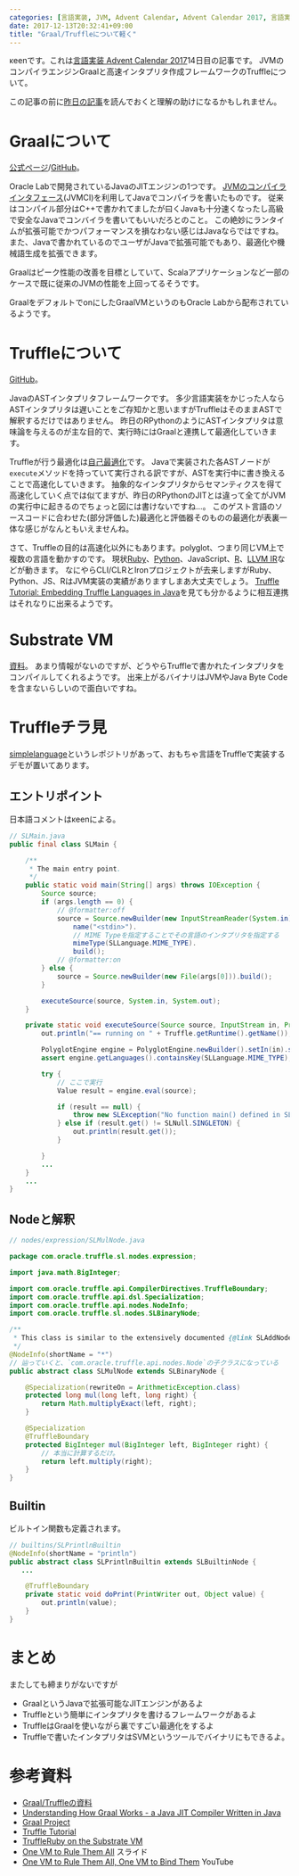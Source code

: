 ```yaml
---
categories: [言語実装, JVM, Advent Calendar, Advent Calendar 2017, 言語実装 Advent Calendar]
date: 2017-12-13T20:32:41+09:00
title: "Graal/Truffleについて軽く"
---
```

κeenです。これは[言語実装 Advent Calendar 2017](https://qiita.com/advent-calendar/2017/lang_dev)14日目の記事です。
JVMのコンパイラエンジンGraalと高速インタプリタ作成フレームワークのTruffleについて。
<!--more-->
この記事の前に[昨日の記事](/blog/2017/12/12/rpythonnitsuitekaruku/)を読んでおくと理解の助けになるかもしれません。

# Graalについて
[公式ページ](http://www.oracle.com/technetwork/oracle-labs/program-languages/overview/index.html)/[GitHub](https://github.com/graalvm/graal)。

Oracle Labで開発されているJavaのJITエンジンの1つです。
[JVMのコンパイラインタフェース](http://openjdk.java.net/jeps/243)(JVMCI)を利用してJavaでコンパイラを書いたものです。
従来はコンパイル部分はC++で書かれてましたが曰くJavaも十分速くなったし高級で安全なJavaでコンバイラを書いてもいいだろとのこと。
この絶妙にランタイムが拡張可能でかつパフォーマンスを損なわない感じはJavaならではですね。
また、Javaで書かれているのでユーザがJavaで拡張可能でもあり、最適化や機械語生成を拡張できます。

Graalはピーク性能の改善を目標としていて、Scalaアプリケーションなど一部のケースで既に従来のJVMの性能を上回ってるそうです。

GraalをデフォルトでonにしたGraalVMというのもOracle Labから配布されているようです。

# Truffleについて
[GitHub](https://github.com/graalvm/graal/tree/master/truffle)。

JavaのASTインタプリタフレームワークです。
多少言語実装をかじった人ならASTインタプリタは遅いことをご存知かと思いますがTruffleはそのままASTで解釈するだけではありません。
昨日のRPythonのようにASTインタプリタは意味論を与えるのが主な目的で、実行時にはGraalと連携して最適化していきます。

Truffleが行う最適化は[自己最適化](https://dl.acm.org/citation.cfm?doid=2384577.2384587)です。
Javaで実装された各ASTノードが`execute`メソッドを持っていて実行される訳ですが、ASTを実行中に書き換えることで高速化していきます。
抽象的なインタプリタからセマンティクスを得て高速化していく点では似てますが、昨日のRPythonのJITとは違って全てがJVMの実行中に起きるのでちょっと図には書けないですね…。
このゲスト言語のソースコードに合わせた(部分評価した)最適化と評価器そのものの最適化が表裏一体な感じがなんともいえませんね。

さて、Truffleの目的は高速化以外にもあります。polyglot、つまり同じVM上で複数の言語を動かすのです。
現状[Ruby](https://github.com/graalvm/truffleruby)、[Python](https://bitbucket.org/ssllab/zippy)、JavaScript、[R](https://github.com/graalvm/fastr)、[LLVM IR](https://github.com/graalvm/sulong)などが動きます。
なにやらCLI/CLRとIronプロジェクトが去来しますがRuby、Python、JS、RはJVM実装の実績がありますしまあ大丈夫でしょう。
[Truffle Tutorial: Embedding Truffle Languages in Java](http://graalvm.github.io/graal/truffle/javadoc/com/oracle/truffle/tutorial/embedding/package-summary.html)を見ても分かるように相互連携はそれなりに出来るようです。


# Substrate VM
[資料](https://github.com/graalvm/truffleruby/blob/master/doc/user/svm.md)。
あまり情報がないのですが、どうやらTruffleで書かれたインタプリタをコンパイルしてくれるようです。
出来上がるバイナリはJVMやJava Byte Codeを含まないらしいので面白いですね。

# Truffleチラ見

[simplelanguage](https://github.com/graalvm/simplelanguage)というレポジトリがあって、おもちゃ言語をTruffleで実装するデモが置いてあります。

## エントリポイント

日本語コメントはκeenによる。

``` java
// SLMain.java
public final class SLMain {

    /**
     * The main entry point.
     */
    public static void main(String[] args) throws IOException {
        Source source;
        if (args.length == 0) {
            // @formatter:off
            source = Source.newBuilder(new InputStreamReader(System.in)).
                name("<stdin>").
                // MIME Typeを指定することでその言語のインタプリタを指定する
                mimeType(SLLanguage.MIME_TYPE).
                build();
            // @formatter:on
        } else {
            source = Source.newBuilder(new File(args[0])).build();
        }

        executeSource(source, System.in, System.out);
    }

    private static void executeSource(Source source, InputStream in, PrintStream out) {
        out.println("== running on " + Truffle.getRuntime().getName());

        PolyglotEngine engine = PolyglotEngine.newBuilder().setIn(in).setOut(out).build();
        assert engine.getLanguages().containsKey(SLLanguage.MIME_TYPE);

        try {
            // ここで実行
            Value result = engine.eval(source);

            if (result == null) {
                throw new SLException("No function main() defined in SL source file.");
            } else if (result.get() != SLNull.SINGLETON) {
                out.println(result.get());
            }

        }
        ...
    }
    ...
}
```

## Nodeと解釈

``` java
// nodes/expression/SLMulNode.java

package com.oracle.truffle.sl.nodes.expression;

import java.math.BigInteger;

import com.oracle.truffle.api.CompilerDirectives.TruffleBoundary;
import com.oracle.truffle.api.dsl.Specialization;
import com.oracle.truffle.api.nodes.NodeInfo;
import com.oracle.truffle.sl.nodes.SLBinaryNode;

/**
 * This class is similar to the extensively documented {@link SLAddNode}.
 */
@NodeInfo(shortName = "*")
// 辿っていくと、`com.oracle.truffle.api.nodes.Node`の子クラスになっている
public abstract class SLMulNode extends SLBinaryNode {

    @Specialization(rewriteOn = ArithmeticException.class)
    protected long mul(long left, long right) {
        return Math.multiplyExact(left, right);
    }

    @Specialization
    @TruffleBoundary
    protected BigInteger mul(BigInteger left, BigInteger right) {
        // 本当に計算するだけ。
        return left.multiply(right);
    }
}
```

## Builtin

ビルトイン関数も定義されます。

``` java
// builtins/SLPrintlnBuiltin
@NodeInfo(shortName = "println")
public abstract class SLPrintlnBuiltin extends SLBuiltinNode {
   ...

    @TruffleBoundary
    private static void doPrint(PrintWriter out, Object value) {
        out.println(value);
    }
}
```

# まとめ

またしても締まりがないですが

* GraalというJavaで拡張可能なJITエンジンがあるよ
* Truffleという簡単にインタプリタを書けるフレームワークがあるよ
* TruffleはGraalを使いながら裏ですごい最適化をするよ
* Truffleで書いたインタプリタはSVMというツールでバイナリにもできるよ。

# 参考資料
* [Graal/Truffleの資料](https://github.com/graalvm/graal/blob/master/docs/Publications.md)
* [Understanding How Graal Works - a Java JIT Compiler Written in Java](http://chrisseaton.com/rubytruffle/jokerconf17/)
* [Graal Project](http://openjdk.java.net/projects/graal/)
* [Truffle Tutorial](http://graalvm.github.io/graal/truffle/javadoc/com/oracle/truffle/tutorial/package-summary.html)
* [TruffleRuby on the Substrate VM](http://nirvdrum.com/2017/02/15/truffleruby-on-the-substrate-vm.html)
* [One VM to Rule Them All](https://lafo.ssw.uni-linz.ac.at/pub/papers/2016_PLDI_Truffle.pdf) スライド
* [One VM to Rule Them All, One VM to Bind Them](https://www.youtube.com/watch?v=FJY96_6Y3a4&feature=youtu.be) YouTube
